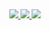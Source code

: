 <div>
  <a href="https://baghakdorung.tistory.com/" target="_blank">    
    <img src="https://img.shields.io/badge/TISTORY-FF5A4A?style=for-the-badge&logo=tistory&logoColor=white"/>
  </a>
  <a href="https://discord.com/users/499043186078122004" target="_blank">
    <img src="https://img.shields.io/badge/DISCORD-5865F2?style=for-the-badge&logo=discord&logoColor=white"/>
  </a>
  <a href="mailto:yhak0205@gmail.com">    
    <img src="https://img.shields.io/badge/GMAIL-EA4335?style=for-the-badge&logo=gmail&logoColor=white"/>
  </a>
</div>
